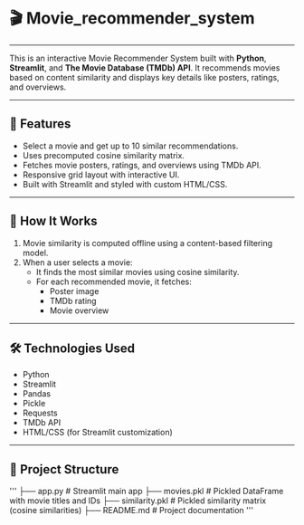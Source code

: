 # 🎬 Movie_recommender_system
---

This is an interactive Movie Recommender System built with **Python**, **Streamlit**, and **The Movie Database (TMDb) API**. It recommends movies based on content similarity and displays key details like posters, ratings, and overviews.

---

## 🚀 Features

- Select a movie and get up to 10 similar recommendations.
- Uses precomputed cosine similarity matrix.
- Fetches movie posters, ratings, and overviews using TMDb API.
- Responsive grid layout with interactive UI.
- Built with Streamlit and styled with custom HTML/CSS.

---

## 🧠 How It Works

1. Movie similarity is computed offline using a content-based filtering model.
2. When a user selects a movie:
   - It finds the most similar movies using cosine similarity.
   - For each recommended movie, it fetches:
     - Poster image
     - TMDb rating
     - Movie overview

---

## 🛠️ Technologies Used

- Python
- Streamlit
- Pandas
- Pickle
- Requests
- TMDb API
- HTML/CSS (for Streamlit customization)

---

## 📁 Project Structure
'''
   ├── app.py # Streamlit main app
   ├── movies.pkl # Pickled DataFrame with movie titles and IDs
   ├── similarity.pkl # Pickled similarity matrix (cosine similarities)
   ├── README.md # Project documentation
'''


